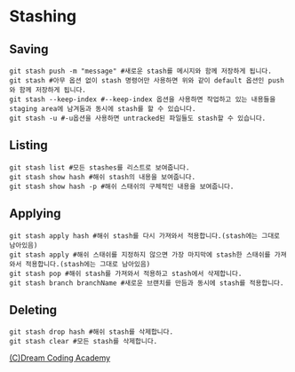 # Stashing

## Saving

```
git stash push -m "message" #새로운 stash를 메시지와 함께 저장하게 됩니다.
git stash #아무 옵션 없이 stash 명령어만 사용하면 위와 같이 default 옵션인 push와 함께 저장하게 됩니다.
git stash --keep-index #--keep-index 옵션을 사용하면 작업하고 있는 내용들을 staging area에 남겨둠과 동시에 stash를 할 수 있습니다.
git stash -u #-u옵션을 사용하면 untracked된 파일들도 stash할 수 있습니다.
```

## Listing

```
git stash list #모든 stashes를 리스트로 보여줍니다.
git stash show hash #해쉬 stash의 내용을 보여줍니다.
git stash show hash -p #해쉬 스태쉬의 구체적인 내용을 보여줍니다.
```

## Applying

```
git stash apply hash #해쉬 stash를 다시 가져와서 적용합니다.(stash에는 그대로 남아있음)
git stash apply #해쉬 스태쉬를 지정하지 않으면 가장 마지막에 stash한 스태쉬를 가져와서 적용합니다.(stash에는 그대로 남아있음)
git stash pop #해쉬 stash를 가져와서 적용하고 stash에서 삭제합니다.
git stash branch branchName #새로운 브랜치를 만듬과 동시에 stash를 적용합니다.
```

## Deleting

```
git stash drop hash #해쉬 stash를 삭제합니다.
git stash clear #모든 stash를 삭제합니다.
```

[(C)Dream Coding Academy](https://academy.dream-coding.com/)
